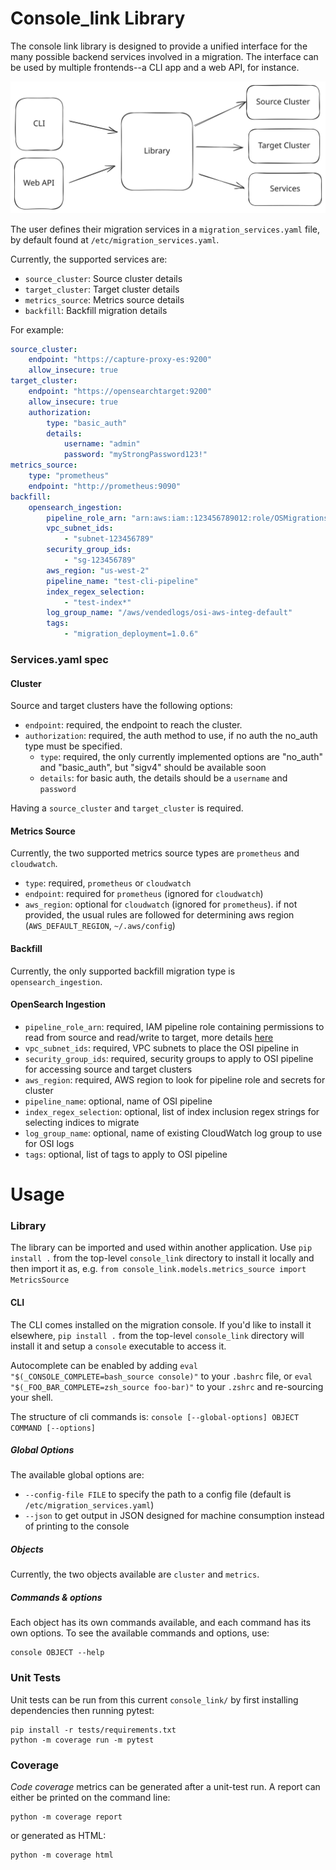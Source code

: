 # Console_link Library

The console link library is designed to provide a unified interface for the many possible backend services involved in a migration. The interface can be used by multiple frontends--a CLI app and a web API, for instance.

![Console_link Library Diagram](console_library_diagram.svg)


The user defines their migration services in a `migration_services.yaml` file, by default found at `/etc/migration_services.yaml`.

Currently, the supported services are:
* `source_cluster`: Source cluster details
* `target_cluster`: Target cluster details
* `metrics_source`: Metrics source details
* `backfill`: Backfill migration details

For example:

```yaml
source_cluster:
	endpoint: "https://capture-proxy-es:9200"
	allow_insecure: true
target_cluster:
	endpoint: "https://opensearchtarget:9200"
	allow_insecure: true
	authorization:
		type: "basic_auth"
		details:
			username: "admin"
			password: "myStrongPassword123!"
metrics_source:
	type: "prometheus"
	endpoint: "http://prometheus:9090"
backfill:
	opensearch_ingestion:
		pipeline_role_arn: "arn:aws:iam::123456789012:role/OSMigrations-aws-integ-us--pipelineRole"
		vpc_subnet_ids:
			- "subnet-123456789"
		security_group_ids:
			- "sg-123456789"
		aws_region: "us-west-2"
		pipeline_name: "test-cli-pipeline"
		index_regex_selection:
			- "test-index*"
		log_group_name: "/aws/vendedlogs/osi-aws-integ-default"
		tags:
			- "migration_deployment=1.0.6"
```

### Services.yaml spec

#### Cluster

Source and target clusters have the following options:
- `endpoint`: required, the endpoint to reach the cluster.
- `authorization`: required, the auth method to use, if no auth the no_auth type must be specified.
	- `type`: required, the only currently implemented options are "no_auth" and "basic_auth", but "sigv4" should be available soon
	- `details`: for basic auth, the details should be a `username` and `password`

Having a `source_cluster` and `target_cluster` is required.

#### Metrics Source

Currently, the two supported metrics source types are `prometheus` and `cloudwatch`.

- `type`: required, `prometheus` or `cloudwatch`
- `endpoint`: required for `prometheus` (ignored for `cloudwatch`)
- `aws_region`: optional for `cloudwatch` (ignored for `prometheus`). if not provided, the usual rules are followed for determining aws region (`AWS_DEFAULT_REGION`, `~/.aws/config`)

#### Backfill

Currently, the only supported backfill migration type is `opensearch_ingestion`.

#### OpenSearch Ingestion
- `pipeline_role_arn`: required, IAM pipeline role containing permissions to read from source and read/write to target, more details [here](https://docs.aws.amazon.com/opensearch-service/latest/developerguide/pipeline-security-overview.html#pipeline-security-sink)
- `vpc_subnet_ids`: required, VPC subnets to place the OSI pipeline in
- `security_group_ids`: required, security groups to apply to OSI pipeline for accessing source and target clusters
- `aws_region`: required, AWS region to look for pipeline role and secrets for cluster
- `pipeline_name`: optional, name of OSI pipeline
- `index_regex_selection`: optional, list of index inclusion regex strings for selecting indices to migrate
- `log_group_name`: optional, name of existing CloudWatch log group to use for OSI logs
- `tags`: optional, list of tags to apply to OSI pipeline

# Usage
### Library
The library can be imported and used within another application.
Use `pip install .` from the top-level `console_link` directory to install it locally and then import it as, e.g. `from console_link.models.metrics_source import MetricsSource`

#### CLI
The CLI comes installed on the migration console. If you'd like to install it elsewhere, `pip install .` from the top-level `console_link` directory will install it and setup a `console` executable to access it.

Autocomplete can be enabled by adding `eval "$(_CONSOLE_COMPLETE=bash_source console)"` to your `.bashrc` file, or `eval "$(_FOO_BAR_COMPLETE=zsh_source foo-bar)"` to your `.zshrc` and re-sourcing your shell.

The structure of cli commands is:
`console [--global-options] OBJECT COMMAND [--options]`

##### Global Options
The available global options are:
- `--config-file FILE` to specify the path to a config file (default is `/etc/migration_services.yaml`)
- `--json` to get output in JSON designed for machine consumption instead of printing to the console

##### Objects
Currently, the two objects available are `cluster` and `metrics`.

##### Commands & options
Each object has its own commands available, and each command has its own options. To see the available commands and options, use:
```
console OBJECT --help
```

### Unit Tests

Unit tests can be run from this current `console_link/` by first installing dependencies then running pytest:

```shell
pip install -r tests/requirements.txt
python -m coverage run -m pytest
```

### Coverage

_Code coverage_ metrics can be generated after a unit-test run. A report can either be printed on the command line:

```shell
python -m coverage report
```

or generated as HTML:

```shell
python -m coverage html
```

